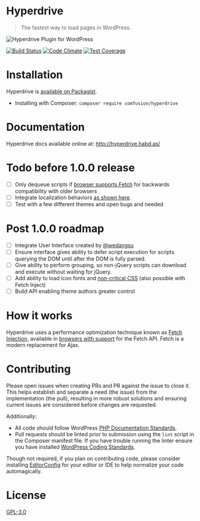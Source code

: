 # Hyperdrive

> The fastest way to load pages in WordPress.

![Hyperdrive Plugin for WordPress](https://github.com/comfusion/hyperdrive/blob/master/logo.png)

[![Build Status](https://travis-ci.org/comfusion/hyperdrive.svg?branch=master)](https://travis-ci.org/comfusion/hyperdrive)
[![Code Climate](https://codeclimate.com/github/comfusion/hyperdrive/badges/gpa.svg)](https://codeclimate.com/github/comfusion/hyperdrive)
[![Test Coverage](https://codeclimate.com/github/comfusion/hyperdrive/badges/coverage.svg)](https://codeclimate.com/github/comfusion/hyperdrive)

# Installation

Hyperdrive is [available on Packagist](https://packagist.org/packages/comfusion/hyperdrive).

- Installing with Composer: `composer require comfusion/hyperdrive`

# Documentation

Hyperdrive docs available online at:
http://hyperdrive.habd.as/

# Todo before 1.0.0 release

- [ ] Only dequeue scripts if [browser supports Fetch](http://caniuse.com/#search=fetch) for backwards compatibility with older browsers
- [ ] Integrate localization behaviors [as shown here](https://gist.github.com/jhabdas/64e8380010e43a526fb9c9ee511fad17#file-functions-php-L507).
- [ ] Test with a few different themes and open bugs and needed

# Post 1.0.0 roadmap

- [ ] Integrate User Interface created by [@wedangsu](https://github.com/wedangsusu)
- [ ] Ensure interface gives ability to defer script execution for scripts querying the DOM until after the DOM is fully parsed.
- [ ] Give ability to perform grouping, so non-jQuery scripts can download and execute without waiting for jQuery.
- [ ] Add ability to load icon fonts and [non-critical CSS](https://gist.github.com/scottjehl/87176715419617ae6994) (also possible with Fetch Inject)
- [ ] Build API enabling theme authors greater control

# How it works

Hyperdrive uses a performance optimization technique known as [Fetch Injection](https://hackcabin.com/post/managing-async-dependencies-javascript/), available in [browsers with support](http://caniuse.com/#search=fetch) for the Fetch API. Fetch is a modern replacement for Ajax.

# Contributing

Please open issues when creating PRs and PR against the issue to close it. This helps establish and separate a need (the issue) from the implementation (the pull), resulting in more robust solutions and ensuring current issues are considered before changes are requested.

Additionally:

- All code should follow WordPress [PHP Documentation Standards](https://make.wordpress.org/core/handbook/best-practices/inline-documentation-standards/).
- Pull requests should be linted prior to submission using the `lint` script in the Composer manifest file. If you have trouble running the linter ensure you have installed [WordPress Coding Standards](https://github.com/WordPress-Coding-Standards/WordPress-Coding-Standards).

Though not required, if you plan on contributing code, please consider installing [EditorConfig](http://editorconfig.org/) for your editor or IDE to help normalize your code automagically.

# License

[GPL-3.0](https://opensource.org/licenses/GPL-3.0)
